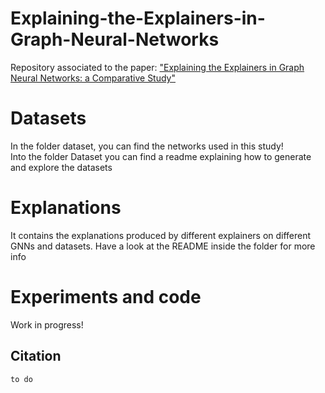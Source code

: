 # Explaining-the-Explainers-in-Graph-Neural-Networks
Repository associated to the paper: ["Explaining the Explainers in Graph Neural Networks: a Comparative Study"](https://arxiv.org/pdf/2210.15304.pdf)

# Datasets
In the folder dataset, you can find the networks used in this study!  
Into the folder Dataset you can find a readme explaining how to generate and explore the datasets

# Explanations
It contains the explanations produced by different explainers on different GNNs and datasets. Have a look at the README inside the folder for more info

# Experiments and code 
Work in progress!


## Citation

```
to do
```
